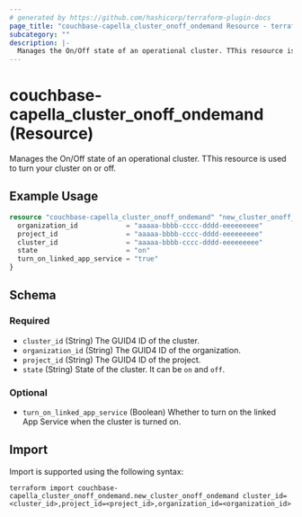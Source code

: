 ```yaml
---
# generated by https://github.com/hashicorp/terraform-plugin-docs
page_title: "couchbase-capella_cluster_onoff_ondemand Resource - terraform-provider-couchbase-capella"
subcategory: ""
description: |-
  Manages the On/Off state of an operational cluster. TThis resource is used to turn your cluster on or off.
---
```


# couchbase-capella_cluster_onoff_ondemand (Resource)

Manages the On/Off state of an operational cluster. TThis resource is used to turn your cluster on or off.

## Example Usage

```terraform
resource "couchbase-capella_cluster_onoff_ondemand" "new_cluster_onoff_ondemand" {
  organization_id            = "aaaaa-bbbb-cccc-dddd-eeeeeeeee"
  project_id                 = "aaaaa-bbbb-cccc-dddd-eeeeeeeee"
  cluster_id                 = "aaaaa-bbbb-cccc-dddd-eeeeeeeee"
  state                      = "on"
  turn_on_linked_app_service = "true"
}
```

<!-- schema generated by tfplugindocs -->
## Schema

### Required

- `cluster_id` (String) The GUID4 ID of the cluster.
- `organization_id` (String) The GUID4 ID of the organization.
- `project_id` (String) The GUID4 ID of the project.
- `state` (String) State of the cluster. It can be `on` and `off`.

### Optional

- `turn_on_linked_app_service` (Boolean) Whether to turn on the linked App Service when the cluster is turned on.

## Import

Import is supported using the following syntax:

```shell
terraform import couchbase-capella_cluster_onoff_ondemand.new_cluster_onoff_ondemand cluster_id=<cluster_id>,project_id=<project_id>,organization_id=<organization_id>
```
